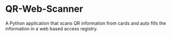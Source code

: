 # QR-Web-Scanner
A Python application that scans QR information from cards and auto fills the information in a web based access registry.
